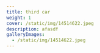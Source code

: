 ```yaml
---
title: third car
weight: 1
cover: /static/img/14514622.jpeg
description: afasdf
galleryImages:
  - /static/img/14514622.jpeg
---
```

